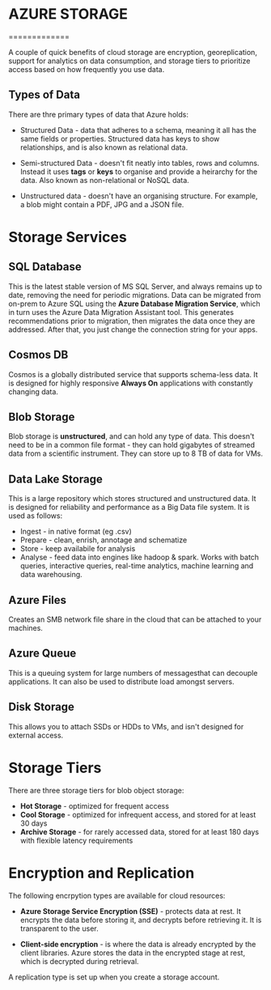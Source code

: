 # AZURE STORAGE
  =============

A couple of quick benefits of cloud storage are encryption, georeplication, support for analytics on data consumption, and storage tiers to prioritize access based on how frequently you use data.

## Types of Data
There are thre primary types of data that Azure holds:

* Structured Data - data that adheres to a schema, meaning it all has the same fields or properties. Structured data has keys to show relationships, and is also known as relational data.

* Semi-structured Data - doesn't fit neatly into tables, rows and columns. Instead it uses **tags** or **keys** to organise and provide a heirarchy for the data. Also known as non-relational or NoSQL data.

* Unstructured data - doesn't have an organising structure. For example, a blob might contain a PDF, JPG and a JSON file.

# Storage Services

## SQL Database
This is the latest stable version of MS SQL Server, and always remains up to date, removing the need for periodic migrations. Data can be migrated from on-prem to Azure SQL using the **Azure Database Migration Service**, which in turn uses the Azure Data Migration Assistant tool. This generates recommendations prior to migration, then migrates the data once they are addressed. After that, you just change the connection string for your apps.

## Cosmos DB
Cosmos is a globally distributed service that supports schema-less data. It is designed for highly responsive **Always On** applications with constantly changing data. 

## Blob Storage
Blob storage is **unstructured**, and can hold any type of data. This doesn't need to be in a common file format - they can hold gigabytes of streamed data from a scientific instrument. They can store up to 8 TB of data for VMs.

## Data Lake Storage
This is a large repository which stores structured and unstructured data. It is designed for reliability and performance as a Big Data file system. It is used as follows:

* Ingest - in native format (eg .csv)
* Prepare - clean, enrish, annotage and schematize
* Store - keep availabile for analysis
* Analyse - feed data into engines like hadoop & spark. Works with batch queries, interactive queries, real-time analytics, machine learning and data warehousing.

## Azure Files
Creates an SMB network file share in the cloud that can be attached to your machines.

## Azure Queue
This is a queuing system for large numbers of messagesthat can decouple applications. It can also be used to distribute load amongst servers.

## Disk Storage
This allows you to attach SSDs or HDDs to VMs, and isn't designed for external access. 


# Storage Tiers
There are three storage tiers for blob object storage:

* **Hot Storage** - optimized for frequent access
* **Cool Storage** - optimized for infrequent access, and stored for at least 30 days
* **Archive Storage** - for rarely accessed data, stored for at least 180 days with flexible latency requirements


# Encryption and Replication
The following encrpytion types are available for cloud resources:

* **Azure Storage Service Encryption (SSE)** - protects data at rest. It encrypts the data before storing it, and decrypts before retrieving it. It is transparent to the user.

* **Client-side encryption** - is where the data is already encrypted by the client libraries. Azure stores the data in the encrypted stage at rest, which is decrypted during retrieval.

A replication type is set up when you create a storage account. 


